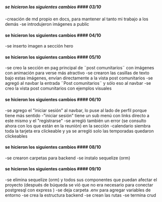 ##### se hicieron los siguientes cambios #### 03/10
-creación de md propio en docs, para mantener al tanto mi trabajo a los demás
-se introdujeron imágenes a public

#### se hicieron los siguientes cambios #### 04/10
-se inserto imagen a sección hero

#### se hicieron los siguientes cambios #### 05/10
-se creo la sección en pag principal de ¨post comunitarios¨ con imágenes con animación para verse más atractivo
-se crearon las casillas de texto bajo estas imágenes, envían directamente a la vista post comunitarios
-se agregó al navbar la entrada ¨Post comunitarios¨ y sólo eso al navbar
-se creo la vista post comunitarios con ejemplos visuales

#### se hicieron los siguientes cambios #### 06/10
-se agrego el "iniciar sesión" al navbar, lo puse al lado de perfil porque tiene más sentido
-"iniciar sesión" tiene un sub menú con links directo a este mismo y el "registrarse"
-se arregló también un error (se consulto ahora con los que están en la reunión) en la sección -calendario siembra toda la tarjeta era clickeable y ya se arregló solo las temporadas quedaron clickeables

#### se hicieron los siguientes cambios #### 08/10
-se crearon carpetas para backend
-se instalo sequelize (orm)

#### se hicieron los siguientes cambios #### 09/10
-se elimina sequelize (orm) y todos sus componentes que puedan afectar el proyecto (después de búqueda se vió que no era necesario para conectar postgresql con express )
-se deja carpeta .env para agregar variables de entorno
-se crea la estructura backend
-se crean las rutas 
-se termina crud